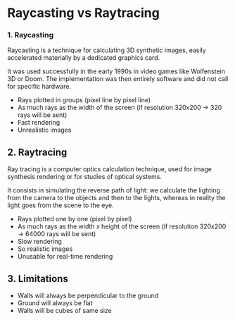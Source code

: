  Raycasting vs Raytracing
===========
### 1. Raycasting
Raycasting is a technique for calculating 3D synthetic images, easily accelerated materially by a dedicated graphics card.

 It was used successfully in the early 1990s in video games like Wolfenstein 3D or Doom. The implementation was then entirely software and did not call for specific hardware.

- Rays plotted in groups (pixel line by pixel line)
- As much rays as the width of the screen (if resolution 320x200 -> 320 rays will be sent)
- Fast rendering
- Unrealistic images

## 2. Raytracing

Ray tracing is a computer optics calculation technique, used for image synthesis rendering or for studies of optical systems. 

 It consists in simulating the reverse path of light: we calculate the lighting from the camera to the objects and then to the lights, whereas in reality the light goes from the scene to the eye.

- Rays plotted one by one (pixel by pixel)
- As much rays as the width x height of the screen (if resolution 320x200 -> 64000 rays will be sent)
- Slow rendering
- So realistic images
- Unusable for real-time rendering

## 3. Limitations

- Walls will always be perpendicular to the ground
- Ground will always be flat
- Walls will be cubes of same size
